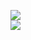 [![](https://img.shields.io/badge/Made%20With-Github%20Spray-lightgrey.svg?style=for-the-badge&logo=github)](https://github.com/Annihil/github-spray#11675)  
[![](https://i.imgur.com/2DrTn0Z.gif)](https://github.com/Annihil/github-spray)